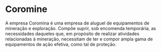 # Coromine

A empresa Coromina é uma empresa de aluguel de equipamentos de mineração e exploração. Compõe suprir, sob encomenda temporária, as necessidades daqueles que, em propósito de realizar atividades relacionadas à mineração, necessitam de ter e compor ampla gama de equipamentos de ação efetiva, como tal de proteção.
